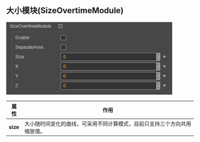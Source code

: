 ## 大小模块(SizeOvertimeModule)
![](particle-system/size_module.png)

属性| 作用
---|---
**size** | 大小随时间变化的曲线，可采用不同计算模式，目前只支持三个方向共用缩放值。